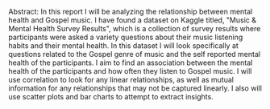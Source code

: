 Abstract: In this report I will be analyzing the relationship between mental health and Gospel music. I have found a dataset on Kaggle titled, "Music & Mental Health Survey Results", which is a collection of survey results where participants were asked a variety questions about their music listening habits and their mental health. In this dataset I will look specifically at questions related to the Gospel genre of music and the self reported mental health of the participants. I aim to find an association between the mental health of the participants and how often they listen to Gospel music. I will use correlation to look for any linear relationships, as well as mutual information for any relationships that may not be captured linearly. I also will use scatter plots and bar charts to attempt to extract insights.